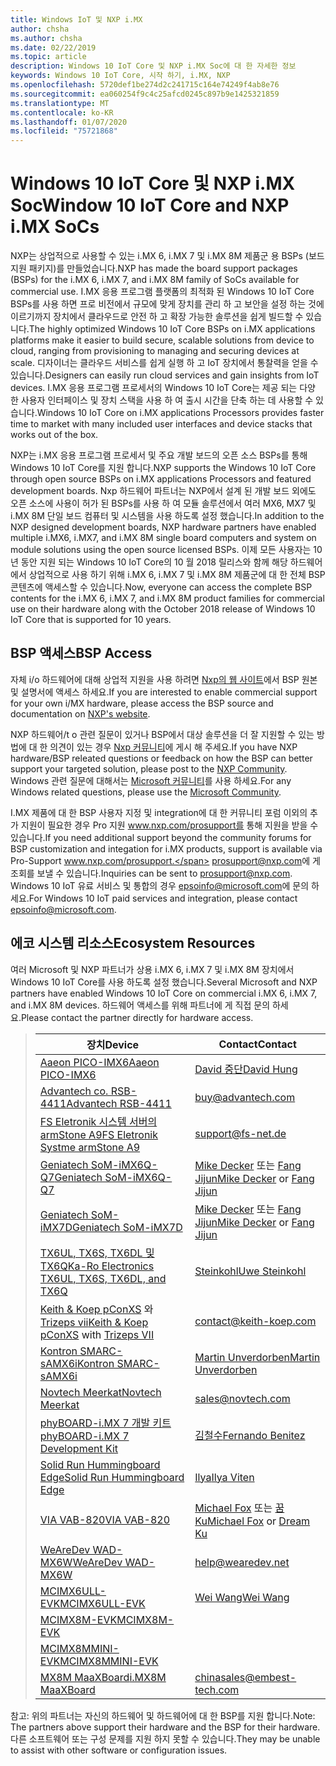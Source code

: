 ```yaml
---
title: Windows IoT 및 NXP i.MX
author: chsha
ms.author: chsha
ms.date: 02/22/2019
ms.topic: article
description: Windows 10 IoT Core 및 NXP i.MX Soc에 대 한 자세한 정보
keywords: Windows 10 IoT Core, 시작 하기, i.MX, NXP
ms.openlocfilehash: 5720def1be274d2c241715c164e74249f4ab8e76
ms.sourcegitcommit: ea060254f9c4c25afcd0245c897b9e1425321859
ms.translationtype: MT
ms.contentlocale: ko-KR
ms.lasthandoff: 01/07/2020
ms.locfileid: "75721868"
---
```

# <a name="window-10-iot-core-and-nxp-imx-socs"></a><span data-ttu-id="59bb4-104">Windows 10 IoT Core 및 NXP i.MX Soc</span><span class="sxs-lookup"><span data-stu-id="59bb4-104">Window 10 IoT Core and NXP i.MX SoCs</span></span>


<span data-ttu-id="59bb4-105">NXP는 상업적으로 사용할 수 있는 i.MX 6, i.MX 7 및 i.MX 8M 제품군 용 BSPs (보드 지원 패키지)를 만들었습니다.</span><span class="sxs-lookup"><span data-stu-id="59bb4-105">NXP has made the board support packages (BSPs) for the i.MX 6, i.MX 7, and i.MX 8M family of SoCs available for commercial use.</span></span> <span data-ttu-id="59bb4-106">I.MX 응용 프로그램 플랫폼의 최적화 된 Windows 10 IoT Core BSPs를 사용 하면 프로 비전에서 규모에 맞게 장치를 관리 하 고 보안을 설정 하는 것에 이르기까지 장치에서 클라우드로 안전 하 고 확장 가능한 솔루션을 쉽게 빌드할 수 있습니다.</span><span class="sxs-lookup"><span data-stu-id="59bb4-106">The highly optimized Windows 10 IoT Core BSPs on i.MX applications platforms make it easier to build secure, scalable solutions from device to cloud, ranging from provisioning to managing and securing devices at scale.</span></span> <span data-ttu-id="59bb4-107">디자이너는 클라우드 서비스를 쉽게 실행 하 고 IoT 장치에서 통찰력을 얻을 수 있습니다.</span><span class="sxs-lookup"><span data-stu-id="59bb4-107">Designers can easily run cloud services and gain insights from IoT devices.</span></span> <span data-ttu-id="59bb4-108">I.MX 응용 프로그램 프로세서의 Windows 10 IoT Core는 제공 되는 다양 한 사용자 인터페이스 및 장치 스택을 사용 하 여 출시 시간을 단축 하는 데 사용할 수 있습니다.</span><span class="sxs-lookup"><span data-stu-id="59bb4-108">Windows 10 IoT Core on i.MX applications Processors provides faster time to market with many included user interfaces and device stacks that works out of the box.</span></span>

<span data-ttu-id="59bb4-109">NXP는 i.MX 응용 프로그램 프로세서 및 주요 개발 보드의 오픈 소스 BSPs를 통해 Windows 10 IoT Core를 지원 합니다.</span><span class="sxs-lookup"><span data-stu-id="59bb4-109">NXP supports the Windows 10 IoT Core through open source BSPs on i.MX applications Processors and featured development boards.</span></span>  <span data-ttu-id="59bb4-110">Nxp 하드웨어 파트너는 NXP에서 설계 된 개발 보드 외에도 오픈 소스에 사용이 허가 된 BSPs를 사용 하 여 모듈 솔루션에서 여러 MX6, MX7 및 i.MX 8M 단일 보드 컴퓨터 및 시스템을 사용 하도록 설정 했습니다.</span><span class="sxs-lookup"><span data-stu-id="59bb4-110">In addition to the NXP designed development boards, NXP hardware partners have enabled multiple i.MX6, i.MX7, and i.MX 8M single board computers and system on module solutions using the open source licensed BSPs.</span></span> <span data-ttu-id="59bb4-111">이제 모든 사용자는 10 년 동안 지원 되는 Windows 10 IoT Core의 10 월 2018 릴리스와 함께 해당 하드웨어에서 상업적으로 사용 하기 위해 i.MX 6, i.MX 7 및 i.MX 8M 제품군에 대 한 전체 BSP 콘텐츠에 액세스할 수 있습니다.</span><span class="sxs-lookup"><span data-stu-id="59bb4-111">Now, everyone can access the complete BSP contents for the i.MX 6, i.MX 7, and i.MX 8M product families for commercial use on their hardware along with the October 2018 release of Windows 10 IoT Core that is supported for 10 years.</span></span>

## <a name="bsp-access"></a><span data-ttu-id="59bb4-112">BSP 액세스</span><span class="sxs-lookup"><span data-stu-id="59bb4-112">BSP Access</span></span>

<span data-ttu-id="59bb4-113">자체 i/o 하드웨어에 대해 상업적 지원을 사용 하려면 [Nxp의 웹 사이트](https://www.nxp.com/design/software/embedded-software/windows-10-iotIf-core-for-i.mx-applications-processors:IMXWIN10IOT)에서 BSP 원본 및 설명서에 액세스 하세요.</span><span class="sxs-lookup"><span data-stu-id="59bb4-113">If you are interested to enable commercial support for your own i/MX hardware, please access the BSP source and documentation on [NXP's website](https://www.nxp.com/design/software/embedded-software/windows-10-iotIf-core-for-i.mx-applications-processors:IMXWIN10IOT).</span></span> 

<span data-ttu-id="59bb4-114">NXP 하드웨어/t o 관련 질문이 있거나 BSP에서 대상 솔루션을 더 잘 지원할 수 있는 방법에 대 한 의견이 있는 경우 [Nxp 커뮤니티](https://community.nxp.com/community/imx/content?filterID=contentstatus%5Bpublished%5D%7Ecategory%5Bwindows%5D)에 게시 해 주세요.</span><span class="sxs-lookup"><span data-stu-id="59bb4-114">If you have NXP hardware/BSP releated questions or feedback on how the BSP can better support your targeted solution, please post to the [NXP Community](https://community.nxp.com/community/imx/content?filterID=contentstatus%5Bpublished%5D%7Ecategory%5Bwindows%5D).</span></span> <span data-ttu-id="59bb4-115">Windows 관련 질문에 대해서는 [Microsoft 커뮤니티](https://social.msdn.microsoft.com/forums/en-US/home?forum=WindowsIoT)를 사용 하세요.</span><span class="sxs-lookup"><span data-stu-id="59bb4-115">For any Windows related questions, please use the [Microsoft Community](https://social.msdn.microsoft.com/forums/en-US/home?forum=WindowsIoT).</span></span>

<span data-ttu-id="59bb4-116">I.MX 제품에 대 한 BSP 사용자 지정 및 integration에 대 한 커뮤니티 포럼 이외의 추가 지원이 필요한 경우 Pro 지원 www.nxp.com/prosupport를 통해 지원을 받을 수 있습니다.</span><span class="sxs-lookup"><span data-stu-id="59bb4-116">If you need additional support beyond the community forums for BSP customization and integation for i.MX products, support is available via Pro-Support www.nxp.com/prosupport.</span></span> <span data-ttu-id="59bb4-117">[prosupport@nxp.com](mailto:prosupport@nxp.com)에 게 조회를 보낼 수 있습니다.</span><span class="sxs-lookup"><span data-stu-id="59bb4-117">Inquiries can be sent to [prosupport@nxp.com](mailto:prosupport@nxp.com).</span></span> <span data-ttu-id="59bb4-118">Windows 10 IoT 유료 서비스 및 통합의 경우 [epsoinfo@microsoft.com](mailto:epsoinfo@microsoft.com)에 문의 하세요.</span><span class="sxs-lookup"><span data-stu-id="59bb4-118">For Windows 10 IoT paid services and integration, please contact [epsoinfo@microsoft.com](mailto:epsoinfo@microsoft.com).</span></span>


## <a name="ecosystem-resources"></a><span data-ttu-id="59bb4-119">에코 시스템 리소스</span><span class="sxs-lookup"><span data-stu-id="59bb4-119">Ecosystem Resources</span></span>

<span data-ttu-id="59bb4-120">여러 Microsoft 및 NXP 파트너가 상용 i.MX 6, i.MX 7 및 i.MX 8M 장치에서 Windows 10 IoT Core를 사용 하도록 설정 했습니다.</span><span class="sxs-lookup"><span data-stu-id="59bb4-120">Several Microsoft and NXP partners have enabled Windows 10 IoT Core on commercial i.MX 6, i.MX 7, and i.MX 8M devices.</span></span> <span data-ttu-id="59bb4-121">하드웨어 액세스를 위해 파트너에 게 직접 문의 하세요.</span><span class="sxs-lookup"><span data-stu-id="59bb4-121">Please contact the partner directly for hardware access.</span></span> 


> | <span data-ttu-id="59bb4-122">장치</span><span class="sxs-lookup"><span data-stu-id="59bb4-122">Device</span></span> | <span data-ttu-id="59bb4-123">Contact</span><span class="sxs-lookup"><span data-stu-id="59bb4-123">Contact</span></span> |
> |-------|------|
> | [<span data-ttu-id="59bb4-124">Aaeon PICO-IMX6</span><span class="sxs-lookup"><span data-stu-id="59bb4-124">Aaeon PICO-IMX6</span></span>](https://www.aaeon.com/en/p/pico-itx-boards-pico-imx6/) | [<span data-ttu-id="59bb4-125">David 중단</span><span class="sxs-lookup"><span data-stu-id="59bb4-125">David Hung</span></span>](mailto:davidhung@aaeon.com.tw) |
> | [<span data-ttu-id="59bb4-126">Advantech co. RSB-4411</span><span class="sxs-lookup"><span data-stu-id="59bb4-126">Advantech RSB-4411</span></span>](http://www.advantech.com/products/single_board_computer/rsb-4411/mod_d3901250-b0a0-4a5f-9762-b26fa0c36858) | [buy@advantech.com](mailto:buy@advantech.com) |
> | [<span data-ttu-id="59bb4-127">FS Eletronik 시스템 서버의 armStone A9</span><span class="sxs-lookup"><span data-stu-id="59bb4-127">FS Eletronik Systme armStone A9</span></span>](https://www.fs-net.de/en/products/armstone/armstonea9/) | [support@fs-net.de](mailto:support@fs-net.de) |
> | [<span data-ttu-id="59bb4-128">Geniatech SoM-iMX6Q-Q7</span><span class="sxs-lookup"><span data-stu-id="59bb4-128">Geniatech SoM-iMX6Q-Q7</span></span>](https://www.geniatech.com/product/som-imx6q-q7/) | <span data-ttu-id="59bb4-129">[Mike Decker](mailto:mike.decker@geniatech.com) 또는 [Fang Jijun](mailto:Fjj@geniatech.com)</span><span class="sxs-lookup"><span data-stu-id="59bb4-129">[Mike Decker](mailto:mike.decker@geniatech.com) or [Fang Jijun](mailto:Fjj@geniatech.com)</span></span> |
> | [<span data-ttu-id="59bb4-130">Geniatech SoM-iMX7D</span><span class="sxs-lookup"><span data-stu-id="59bb4-130">Geniatech SoM-iMX7D</span></span>](https://www.geniatech.com/product/som-imx7d/) | <span data-ttu-id="59bb4-131">[Mike Decker](mailto:mike.decker@geniatech.com) 또는 [Fang Jijun](mailto:Fjj@geniatech.com)</span><span class="sxs-lookup"><span data-stu-id="59bb4-131">[Mike Decker](mailto:mike.decker@geniatech.com) or [Fang Jijun](mailto:Fjj@geniatech.com)</span></span> |
> | [<span data-ttu-id="59bb4-132">TX6UL, TX6S, TX6DL 및 TX6Q</span><span class="sxs-lookup"><span data-stu-id="59bb4-132">Ka-Ro Electronics TX6UL, TX6S, TX6DL, and TX6Q</span></span>](https://www.karo-electronics.de/tx-standard.html?&L=1) | [<span data-ttu-id="59bb4-133">Steinkohl</span><span class="sxs-lookup"><span data-stu-id="59bb4-133">Uwe Steinkohl</span></span>](mailto:us@karo-electronics.de) |
> | <span data-ttu-id="59bb4-134">[Keith & Koep pConXS](https://keith-koep.com/de/produkte/produkte-baseboards/pconxs-baseboard-vollausstattung-technische-daten/) 와 [Trizeps vii](https://keith-koep.com/de/produkte/produkte-trizeps/trizeps-vii-technische-daten-imx6/)</span><span class="sxs-lookup"><span data-stu-id="59bb4-134">[Keith & Koep pConXS](https://keith-koep.com/de/produkte/produkte-baseboards/pconxs-baseboard-vollausstattung-technische-daten/) with [Trizeps VII](https://keith-koep.com/de/produkte/produkte-trizeps/trizeps-vii-technische-daten-imx6/)</span></span> | [contact@keith-koep.com](mailto:contact@keith-koep.com) |
> | [<span data-ttu-id="59bb4-135">Kontron SMARC-sAMX6i</span><span class="sxs-lookup"><span data-stu-id="59bb4-135">Kontron SMARC-sAMX6i</span></span>](https://www.kontron.com/products/boards-and-standard-form-factors/smarc/smarc-samx6i.html) | [<span data-ttu-id="59bb4-136">Martin Unverdorben</span><span class="sxs-lookup"><span data-stu-id="59bb4-136">Martin Unverdorben</span></span>](mailto:martin.unverdorben@kontron.com) |
> | [<span data-ttu-id="59bb4-137">Novtech Meerkat</span><span class="sxs-lookup"><span data-stu-id="59bb4-137">Novtech Meerkat</span></span>](http://novtech.com/products/meerkat96.html) | [sales@novtech.com](mailto:sales@novtech.com) |
> | [<span data-ttu-id="59bb4-138">phyBOARD-i.MX 7 개발 키트</span><span class="sxs-lookup"><span data-stu-id="59bb4-138">phyBOARD-i.MX 7 Development Kit</span></span>](https://phytec.com/product/phyboard-imx7-development-kit/) | [<span data-ttu-id="59bb4-139">김철수</span><span class="sxs-lookup"><span data-stu-id="59bb4-139">Fernando Benitez</span></span>](mailto:sales@phytec.com) |
> | [<span data-ttu-id="59bb4-140">Solid Run Hummingboard Edge</span><span class="sxs-lookup"><span data-stu-id="59bb4-140">Solid Run Hummingboard Edge</span></span>](https://www.solid-run.com/imx6-win-10-iot-core/) | [<span data-ttu-id="59bb4-141">Ilya</span><span class="sxs-lookup"><span data-stu-id="59bb4-141">Ilya Viten</span></span>](mailto:ilya@solid-run.com) |
> | [<span data-ttu-id="59bb4-142">VIA VAB-820</span><span class="sxs-lookup"><span data-stu-id="59bb4-142">VIA VAB-820</span></span>](https://www.viaembeddedstore.com/shop/boards/vab-820/) | <span data-ttu-id="59bb4-143">[Michael Fox](mailto:MichaelFox@via.com.tw) 또는 [꿈 Ku](mailto:dreamku@via.com.tw)</span><span class="sxs-lookup"><span data-stu-id="59bb4-143">[Michael Fox](mailto:MichaelFox@via.com.tw) or [Dream Ku](mailto:dreamku@via.com.tw)</span></span> |
> | [<span data-ttu-id="59bb4-144">WeAreDev WAD-MX6W</span><span class="sxs-lookup"><span data-stu-id="59bb4-144">WeAreDev WAD-MX6W</span></span>](http://www.wearedev.net/?mod=wadmx6w) | [help@wearedev.net](mailto:help@wearedev.net) |
> | [<span data-ttu-id="59bb4-145">MCIMX6ULL-EVK</span><span class="sxs-lookup"><span data-stu-id="59bb4-145">MCIMX6ULL-EVK</span></span>](https://www.nxp.com/products/processors-and-microcontrollers/arm-based-processors-and-mcus/i.mx-applications-processors/i.mx-6-processors/evaluation-kit-for-the-i.mx-6ull-and-6ulz-applications-processor:MCIMX6ULL-EVK) | [<span data-ttu-id="59bb4-146">Wei Wang</span><span class="sxs-lookup"><span data-stu-id="59bb4-146">Wei Wang</span></span>](mailto:Wei.A.Wang@nxp.com) |
> | [<span data-ttu-id="59bb4-147">MCIMX8M-EVK</span><span class="sxs-lookup"><span data-stu-id="59bb4-147">MCIMX8M-EVK</span></span>](https://www.nxp.com/support/developer-resources/software-development-tools/i.mx-developer-resources/evaluation-kit-for-the-i.mx-8m-applications-processor:MCIMX8M-EVK) |  |
> | [<span data-ttu-id="59bb4-148">MCIMX8MMINI-EVK</span><span class="sxs-lookup"><span data-stu-id="59bb4-148">MCIMX8MMINI-EVK</span></span>](http://www.nxp.com/imx8mminievk) | []() |
> | [<span data-ttu-id="59bb4-149">MX8M MaaXBoard</span><span class="sxs-lookup"><span data-stu-id="59bb4-149">i.MX8M MaaXBoard</span></span>](http://www.embest-tech.com/prod_view.aspx?TypeId=117&Id=388&Fid=t3:117:3) | [chinasales@embest-tech.com](mailto:chinasales@embest-tech.com) |

<span data-ttu-id="59bb4-150">참고: 위의 파트너는 자신의 하드웨어 및 하드웨어에 대 한 BSP를 지원 합니다.</span><span class="sxs-lookup"><span data-stu-id="59bb4-150">Note: The partners above support their hardware and the BSP for their hardware.</span></span> <span data-ttu-id="59bb4-151">다른 소프트웨어 또는 구성 문제를 지원 하지 못할 수 있습니다.</span><span class="sxs-lookup"><span data-stu-id="59bb4-151">They may be unable to assist with other software or configuration issues.</span></span>


